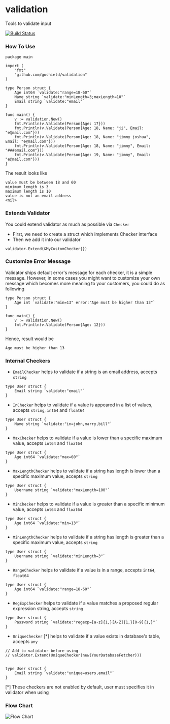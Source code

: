 # validation
Tools to validate input

[![Build Status](https://api.travis-ci.org/goshield/validation.svg)](https://travis-ci.org/goshield/validation)

### How To Use
```
package main

import (
	"fmt"
	"github.com/goshield/validation"
)

type Person struct {
	Age int64 `validate:"range=18-60"`
	Name string `validate:"minLength=3;maxLength=10"`
	Email string `validate:"email"`
}

func main() {
	v := validation.New()
	fmt.Println(v.Validate(Person{Age: 17}))
	fmt.Println(v.Validate(Person{Age: 18, Name: "ji", Email: "e@mail.com"}))
	fmt.Println(v.Validate(Person{Age: 18, Name: "jimmy joshua", Email: "e@mail.com"}))
	fmt.Println(v.Validate(Person{Age: 18, Name: "jimmy", Email: "###email.com"}))
	fmt.Println(v.Validate(Person{Age: 19, Name: "jimmy", Email: "e@mail.com"}))
}
```

The result looks like
```
value must be between 18 and 60
minimum length is 3
maximum length is 10
value is not an email address
<nil>
```

### Extends Validator

You could extend validator as much as possible via `Checker`

- First, we need to create a struct which implements Checker interface
- Then we add it into our validator

```
validator.Extend(&MyCustomChecker{})
```

### Customize Error Message

Validator ships default error's message for each checker, it is a simple message. 
However, in some cases you might want to customize your own message which becomes 
more meaning to your customers, you could do as following

```
type Person struct {
	Age int `validate:"min=13" error:"Age must be higher than 13"`
}

func main() {
	v := validation.New()
	fmt.Println(v.Validate(Person{Age: 12}))
}
``` 

Hence, result would be

```
Age must be higher than 13
```

### Internal Checkers

- `EmailChecker` helps to validate if a string is an email address, accepts `string`
```
type User struct {
	Email string `validate:"email"`
}
```

- `InChecker` helps to validate if a value is appeared in a list of values, accepts `string`, `int64` and `float64`
```
type User struct {
	Name string `validate:"in=john,marry,bill"`
}
```

- `MaxChecker` helps to validate if a value is lower than a specific maximum value, accepts `int64` and `float64`
```
type User struct {
	Age int64 `validate:"max=60"`
}
```

- `MaxLengthChecker` helps to validate if a string has length is lower than a specific maximum value, accepts `string`
```
type User struct {
	Username string `validate:"maxLength=100"`
}
```

- `MinChecker` helps to validate if a value is greater than a specific minimum value, accepts `int64` and `float64`
```
type User struct {
	Age int64 `validate:"min=13"`
}
```

- `MinLengthChecker` helps to validate if a string has length is greater than a specific maximum value, accepts `string`
```
type User struct {
	Username string `validate:"minLength=3"`
}
```

- `RangeChecker` helps to validate if a value is in a range, accepts `int64`, `float64`
```
type User struct {
	Age int64 `validate:"range=18-60"`
}
```

- `RegExpChecker` helps to validate if a value matches a proposed regular expression string, accepts `string`
```
type User struct {
	Password string `validate:"regexp=[a-z]{1,}[A-Z]{1,}[0-9]{1,}"`
}
```

- `UniqueChecker` [*] helps to validate if a value exists in database's table, accepts `any`
```
// Add to validator before using
// validator.Extend(UniqueChecker(new(YourDatabaseFetcher)))


type User struct {
	Email string `validate:"unique=users,email"`
}
```

[*] These checkers are not enabled by default, user must specifies it in validator when using

### Flow Chart

![Flow Chart](https://www.lucidchart.com/publicSegments/view/456723cb-80f8-4efd-9e59-2cc5efc408b9/image.png)